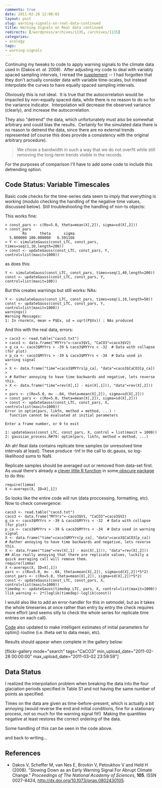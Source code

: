 ```yaml
---
comments: true
date: 2011-02-28 12:08:03
layout: post
slug: warning-signals-on-real-data-continued
title: Warning Signals on Real data continued
redirects: [/wordpress/archives/1135, /archives/1135]
categories:
- ecology
tags:
- warning-signals
---
```


Continuing my tweaks to code to apply warning signals to the climate data used in (Dakos _et. al._ 2008).  After adjusting my code to deal with variably spaced sampling intervals, I reread the [supplement](http://www.pnas.org/cgi/data/0802430105/DCSupplemental/Supplemental_PDF#nameddest=STXT) -- I had forgotten that they don't actually consider data with variable time-scales, but instead interpolate the curves to have equally spaced sampling intervals.

Obviously this is not ideal.  It is true that the autocorrelation would be impacted by non-equally spaced data, while there is no reason to do so for the variance indicator.  Interpolation will decrease the observed variance (clearly), and increase the autocorrelation.

They also "detrend" the data, which unfortunately must also be somewhat arbitrary and could bias the results.  Certainly for the simulated data there is no reason to detrend the data, since there are no external trends represented (of course this does provide a consistency with the original arbitrary procedure).


> We chose a bandwidth in such a way that we do not overfit while still removing the long-term trends visible in the records.


For the purposes of comparison I'll have to add some code to include this detrending option.


## Code Status: Variable Timescales


Basic code checks for the time-series data seem to imply that everything is working (modulo checking the handling of the negative time values, discussed below). Still troubleshooting the handling of non-ts objects:

This works fine:

    
    
    > const_pars <- c(Ro=5.0, theta=mean(X[,2]), sigma=sd(X[,2]))
    > const_pars
            Ro      theta      sigma 
      5.000000 100.000000   6.591166 
    > Y <- simulateGauss(const_LTC, const_pars, times=seq(1,10,length=200))
    > const <- updateGauss(const_LTC, const_pars, Y, control=list(maxit=1000))
    



as does this:

    
    
    Y <- simulateGauss(const_LTC, const_pars, times=seq(1,40,length=200))
    const <- updateGauss(const_LTC, const_pars, Y, control=list(maxit=100))
    



But this creates warnings but still works: NAs:

    
    
    Y <- simulateGauss(const_LTC, const_pars, times=seq(1,10,length=50))
    const <- updateGauss(const_LTC, const_pars, Y, control=list(maxit=1000))
    warnings()
    Warning Messages: 
    1: In rnorm(n, mean = P$Ex, sd = sqrt(P$Vx)) : NAs produced
    



And this with the real data, errors:


    
    
    > caco3 <- read.table("caco3.txt")
    > caco3 <- data.frame("MYYrs"=-caco3$V1, "CaCO3"=caco3$V2)
    > g_ca <- caco3$MYYrs > -39 & caco3$MYYrs < -32  # Data with collapse (for plot)
    > p_ca <- caco3$MYYrs > -39 & caco3$MYYrs < -34  # Data used in warning signal
    > 
    > X <- data.frame("time"=caco3$MYYrs[p_ca], "data"=caco3$CaCO3[p_ca])
    > 
    > # Rather annoying to have time backwards and negative, lets reverse this.
    > X <- data.frame("time"=rev(X[,1] - min(X[,1])), "data"=rev(X[,2]))
    > 
    > pars <- c(Ro=5.0, m= -.04, theta=mean(X[,2]), sigma=sd(X[,2]))
    > const_pars <- c(Ro=5.0, theta=mean(X[,2]), sigma=sd(X[,2]))
    > const <- updateGauss(const_LTC, const_pars, X, control=list(maxit=1000))
    Error in optim(pars, likfn, method = method, ...) : 
      function cannot be evaluated at initial parameters
    
    Enter a frame number, or 0 to exit   
    
    1: updateGauss(const_LTC, const_pars, X, control = list(maxit = 1000))
    2: gaussian_process.R#79: optim(pars, likfn, method = method, ...)
    




Ah ah!  Real data contains replicate time samples (or unresolved time intervals at least).  These produce -Inf in the call to dc.gauss, so log-likelihood sums to NaN.  

Replicate samples should be averaged out or removed from data-set first.  As usual there's already a [clever little R function](http://stuff.mit.edu/afs/athena.mit.edu/software/r_v2.11.1/lib/R/library/limma/html/avereps.html) in some[ obscure package](http://www.bioconductor.org/packages/2.6/bioc/html/limma.html) to do this:


    
    
    require(limma)
    X <-avereps(X, ID=X[,1])
    



So looks like the entire code will run (data proccessing, formatting, etc).  Now to check convergence:

    
    
    caco3 <- read.table("caco3.txt")
    caco3 <- data.frame("MYYrs"=-caco3$V1, "CaCO3"=caco3$V2)
    g_ca <- caco3$MYYrs > -39 & caco3$MYYrs < -32  # Data with collapse (for plot)
    p_ca <- caco3$MYYrs > -39 & caco3$MYYrs < -34  # Data used in warning signal
    X <- data.frame("time"=caco3$MYYrs[p_ca], "data"=caco3$CaCO3[p_ca])
    # Rather annoying to have time backwards and negative, lets reverse this.
    X <- data.frame("time"=rev(X[,1] - min(X[,1])), "data"=rev(X[,2]))
    ## Also really annoying that there are replicate values, luckily a quick averaging call will remove them. 
    require(limma)
    X <-avereps(X, ID=X[,1])
    pars <- c(Ro=5.0, m= -.04, theta=mean(X[,2]), sigma=sd(X[,2])*5*2)
    const_pars <- c(Ro=5.0, theta=mean(X[,2]), sigma=sd(X[,2])*5*2)
    const <- updateGauss(const_LTC, const_pars, X, control=list(maxit=1000))
    timedep <- updateGauss(timedep_LTC, pars, X, control=list(maxit=1000))
    llik_warning <- 2*(loglik(timedep)-loglik(const))
    




I would also like to add an error-handler for this in setmodel, but as it takes the whole timeseries at once rather than entry by entry the check requires more effort (and seems silly to check the whole series for replicate time entries on each call).  

[Code](https://github.com/cboettig/structured-populations/commit/e3c83d5a3387a7e0b37be75557b220184f0ecd47) also updated to make intelligent estimates of initial parameters for optim() routine (i.e. theta set to data mean, etc).

Results should appear when complete in the gallery below:

[flickr-gallery mode="search" tags="CaCO3" min_upload_date="2011-02-28 00:00:00" max_upload_date="2011-03-02 23:59:59"]




## Data Status


I realized the interpolation problem when breaking the data into the four glaciation periods specified in Table S1 and not having the same number of points as specified.

Times on the data are given as time-before-present, which is actually a bit annoying (would reverse the end and initial conditions, fine for a stationary process, not so much for the warning signal fit!)  Making the quantities negative at least restores the correct ordering of the data.

Some handling of this can be seen in the code above.  


and back to writing...




## References


- Dakos V, Scheffer M, van Nes E, Brovkin V, Petoukhov V and Held H (2008).
"Slowing Down as an Early Warning Signal For Abrupt Climate Change."
*Proceedings of The National Academy of Sciences*, **105**.
ISSN 0027-8424, <a href="http://dx.doi.org/10.1073/pnas.0802430105">http://dx.doi.org/10.1073/pnas.0802430105</a>.
